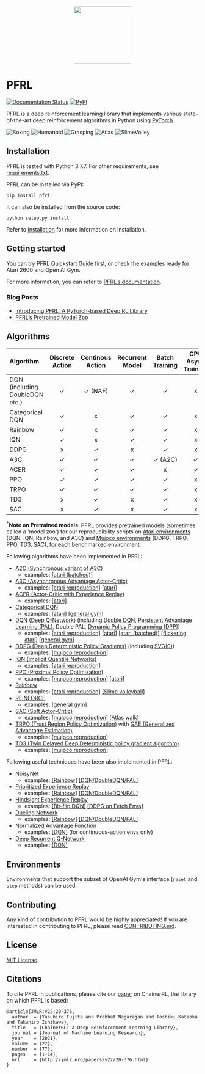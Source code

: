 <div align="center"><img src="https://raw.githubusercontent.com/pfnet/pfrl/master/assets/PFRL.png" height=150/></div>

# PFRL
[![Documentation Status](https://readthedocs.org/projects/pfrl/badge/?version=latest)](http://pfrl.readthedocs.io/en/latest/?badge=latest)
[![PyPI](https://img.shields.io/pypi/v/pfrl.svg)](https://pypi.python.org/pypi/pfrl)

PFRL is a deep reinforcement learning library that implements various state-of-the-art deep reinforcement algorithms in Python using [PyTorch](https://github.com/pytorch/pytorch).

![Boxing](assets/boxing.gif)
![Humanoid](assets/humanoid.gif)
![Grasping](assets/grasping.gif)
![Atlas](examples/atlas/assets/atlas.gif)
![SlimeVolley](examples/slimevolley/assets/slimevolley.gif)

## Installation

PFRL is tested with Python 3.7.7. For other requirements, see [requirements.txt](requirements.txt).

PFRL can be installed via PyPI:
```
pip install pfrl
```

It can also be installed from the source code:
```
python setup.py install
```

Refer to [Installation](http://pfrl.readthedocs.io/en/latest/install.html) for more information on installation. 

## Getting started

You can try [PFRL Quickstart Guide](examples/quickstart/quickstart.ipynb) first, or check the [examples](examples) ready for Atari 2600 and Open AI Gym.

For more information, you can refer to [PFRL's documentation](http://pfrl.readthedocs.io/en/latest/index.html).

### Blog Posts
- [Introducing PFRL: A PyTorch-based Deep RL Library](https://t.co/VaT06nejSC?amp=1)
- [PFRL’s Pretrained Model Zoo](https://bit.ly/3fNx5xH)

## Algorithms

| Algorithm | Discrete Action | Continous Action | Recurrent Model | Batch Training | CPU Async Training | Pretrained models<sup>*</sup> |
|:----------|:---------------:|:----------------:|:---------------:|:--------------:|:------------------:|:------------------:|
| DQN (including DoubleDQN etc.) | ✓ | ✓ (NAF) | ✓ | ✓ | x | ✓ |
| Categorical DQN | ✓ | x | ✓ | ✓ | x | x |
| Rainbow | ✓ | x | ✓ | ✓ | x | ✓ |
| IQN | ✓ | x | ✓ | ✓ | x | ✓ |
| DDPG | x | ✓ | x | ✓ | x | ✓ |
| A3C  | ✓ | ✓ | ✓ | ✓ (A2C) | ✓ | ✓ |
| ACER | ✓ | ✓ | ✓ | x | ✓ | x |
| PPO  | ✓ | ✓ | ✓ | ✓ | x | ✓ |
| TRPO | ✓ | ✓ | ✓ | ✓ | x | ✓ |
| TD3 | x | ✓ | x | ✓ | x | ✓ |
| SAC | x | ✓ | x | ✓ | x | ✓ |

**<sup>*</sup>Note on Pretrained models**: PFRL provides pretrained models (sometimes called a 'model zoo') for our reproducibility scripts on [Atari environments](https://github.com/pfnet/pfrl/tree/master/examples/atari/reproduction) (DQN, IQN, Rainbow, and A3C) and [Mujoco environments](https://github.com/pfnet/pfrl/tree/master/examples/mujoco/reproduction) (DDPG, TRPO, PPO, TD3, SAC), for each benchmarked environment. 

Following algorithms have been implemented in PFRL:
- [A2C (Synchronous variant of A3C)](https://openai.com/blog/baselines-acktr-a2c/)
  - examples: [[atari (batched)]](examples/atari/train_a2c_ale.py)
- [A3C (Asynchronous Advantage Actor-Critic)](https://arxiv.org/abs/1602.01783)
  - examples: [[atari reproduction]](examples/atari/reproduction/a3c) [[atari]](examples/atari/train_a3c_ale.py)
- [ACER (Actor-Critic with Experience Replay)](https://arxiv.org/abs/1611.01224)
  - examples: [[atari]](examples/atari/train_acer_ale.py)
- [Categorical DQN](https://arxiv.org/abs/1707.06887)
  - examples: [[atari]](examples/atari/train_categorical_dqn_ale.py) [[general gym]](examples/gym/train_categorical_dqn_gym.py)
- [DQN (Deep Q-Network)](https://storage.googleapis.com/deepmind-media/dqn/DQNNaturePaper.pdf) (including [Double DQN](https://arxiv.org/abs/1509.06461), [Persistent Advantage Learning (PAL)](https://arxiv.org/abs/1512.04860), Double PAL, [Dynamic Policy Programming (DPP)](http://www.jmlr.org/papers/volume13/azar12a/azar12a.pdf))
  - examples: [[atari reproduction]](examples/atari/reproduction/dqn) [[atari]](examples/atari/train_dqn_ale.py) [[atari (batched)]](examples/atari/train_dqn_batch_ale.py) [[flickering atari]](examples/atari/train_drqn_ale.py) [[general gym]](examples/gym/train_dqn_gym.py)
- [DDPG (Deep Deterministic Policy Gradients)](https://arxiv.org/abs/1509.02971) (including [SVG(0)](https://arxiv.org/abs/1510.09142))
  - examples: [[mujoco reproduction]](examples/mujoco/reproduction/ddpg)
- [IQN (Implicit Quantile Networks)](https://arxiv.org/abs/1806.06923)
  - examples: [[atari reproduction]](examples/atari/reproduction/iqn)
- [PPO (Proximal Policy Optimization)](https://arxiv.org/abs/1707.06347)
  - examples: [[mujoco reproduction]](examples/mujoco/reproduction/ppo) [[atari]](examples/atari/train_ppo_ale.py)
- [Rainbow](https://arxiv.org/abs/1710.02298)
  - examples: [[atari reproduction]](examples/atari/reproduction/rainbow) [[Slime volleyball]](examples/slimevolley/)
- [REINFORCE](http://www-anw.cs.umass.edu/~barto/courses/cs687/williams92simple.pdf)
  - examples: [[general gym]](examples/gym/train_reinforce_gym.py)
- [SAC (Soft Actor-Critic)](https://arxiv.org/abs/1812.05905)
  - examples: [[mujoco reproduction]](examples/mujoco/reproduction/soft_actor_critic) [[Atlas walk]](examples/atlas/)
- [TRPO (Trust Region Policy Optimization)](https://arxiv.org/abs/1502.05477) with [GAE (Generalized Advantage Estimation)](https://arxiv.org/abs/1506.02438)
  - examples: [[mujoco reproduction]](examples/mujoco/reproduction/trpo)
- [TD3 (Twin Delayed Deep Deterministic policy gradient algorithm)](https://arxiv.org/abs/1802.09477)
  - examples: [[mujoco reproduction]](examples/mujoco/reproduction/td3)

Following useful techniques have been also implemented in PFRL:
- [NoisyNet](https://arxiv.org/abs/1706.10295)
  - examples: [[Rainbow]](examples/atari/reproduction/rainbow) [[DQN/DoubleDQN/PAL]](examples/atari/train_dqn_ale.py)
- [Prioritized Experience Replay](https://arxiv.org/abs/1511.05952)
  - examples: [[Rainbow]](examples/atari/reproduction/rainbow) [[DQN/DoubleDQN/PAL]](examples/atari/train_dqn_ale.py)
- [Hindsight Experience Replay](https://arxiv.org/abs/1707.01495)
  - examples: [[Bit-flip DQN]](examples/her/train_dqn_bit_flip.py) [[DDPG on Fetch Envs]](examples/her/train_ddpg_her_fetch.py)
- [Dueling Network](https://arxiv.org/abs/1511.06581)
  - examples: [[Rainbow]](examples/atari/reproduction/rainbow) [[DQN/DoubleDQN/PAL]](examples/atari/train_dqn_ale.py)
- [Normalized Advantage Function](https://arxiv.org/abs/1603.00748)
  - examples: [[DQN]](examples/gym/train_dqn_gym.py) (for continuous-action envs only)
- [Deep Recurrent Q-Network](https://arxiv.org/abs/1507.06527)
  - examples: [[DQN]](examples/atari/train_drqn_ale.py)


## Environments

Environments that support the subset of OpenAI Gym's interface (`reset` and `step` methods) can be used.

## Contributing

Any kind of contribution to PFRL would be highly appreciated! If you are interested in contributing to PFRL, please read [CONTRIBUTING.md](CONTRIBUTING.md).

## License

[MIT License](LICENSE).

## Citations

To cite PFRL in publications, please cite our [paper](https://www.jmlr.org/papers/v22/20-376.html) on ChainerRL, the library on which PFRL is based:

```
@article{JMLR:v22:20-376,
  author  = {Yasuhiro Fujita and Prabhat Nagarajan and Toshiki Kataoka and Takahiro Ishikawa},
  title   = {ChainerRL: A Deep Reinforcement Learning Library},
  journal = {Journal of Machine Learning Research},
  year    = {2021},
  volume  = {22},
  number  = {77},
  pages   = {1-14},
  url     = {http://jmlr.org/papers/v22/20-376.html}
}
```
